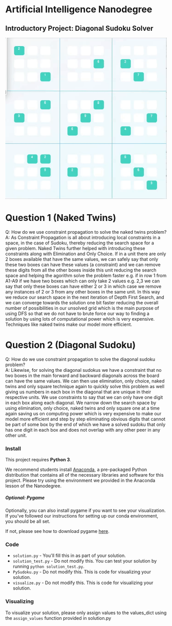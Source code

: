 # Artificial Intelligence Nanodegree
## Introductory Project: Diagonal Sudoku Solver

![](https://github.com/sheikhumar93/solving-sudoku-using-DFS/blob/master/Sudoku.gif)

# Question 1 (Naked Twins)
Q: How do we use constraint propagation to solve the naked twins problem?  
A: As Constraint Propagation is all about introducing local constraints in a space, in the case of Sudoku, thereby reducing the search space for a given problem. Naked Twins further helped with introducing these constraints along with Elimination and Only Choice. If in a unit there are only 2 boxes available that have the same values, we can safely say that only these two boxes can have these values (a constraint) and we can remove these digits from all the other boxes inside this unit reducing the search space and helping the agorithm solve the problem faster e.g. if in row 1 from A1-A9 if we have two boxes which can only take 2 values e.g. 2,3 we can say that only these boxes can have either 2 or 3 in which case we remove any instances of 2 or 3 from any other boxes in the same unit. In this way we reduce our search space in the next iteration of Depth First Search, and we can converge towards the solution one bit faster reducing the overall number of possibilities in our unsolved grid which is the main purpose of using DFS so that we do not have to brute force our way to finding a solution by using lots of computational power which is very expensive. Techniques like naked twins make our model more efficient. 

# Question 2 (Diagonal Sudoku)
Q: How do we use constraint propagation to solve the diagonal sudoku problem?  
A: Likewise, for solving the diagonal sudokus we have a constraint that no two boxes in the main forward and backward diagonals across the board can have the same values. We can then use elimination, only choice, naked twins and only square technique again to quickly solve this problem as well giving us numbers in each box in the diagonal that are unique in their respective units. We use constraints to say that we can only have one digit in each box along each diagonal. We narrow down the search space by using elimination, only choice, naked twins and only square one at a time again saving us on computing power which is very expensive to make our model more efficient and step by step eliminating obvious digits that cannot be part of some box by the end of which we have a solved sudoku that only has one digit in each box and does not overlap with any other peer in any other unit.

### Install

This project requires **Python 3**.

We recommend students install [Anaconda](https://www.continuum.io/downloads), a pre-packaged Python distribution that contains all of the necessary libraries and software for this project. 
Please try using the environment we provided in the Anaconda lesson of the Nanodegree.

##### Optional: Pygame

Optionally, you can also install pygame if you want to see your visualization. If you've followed our instructions for setting up our conda environment, you should be all set.

If not, please see how to download pygame [here](http://www.pygame.org/download.shtml).

### Code

* `solution.py` - You'll fill this in as part of your solution.
* `solution_test.py` - Do not modify this. You can test your solution by running `python solution_test.py`.
* `PySudoku.py` - Do not modify this. This is code for visualizing your solution.
* `visualize.py` - Do not modify this. This is code for visualizing your solution.

### Visualizing

To visualize your solution, please only assign values to the values_dict using the ```assign_values``` function provided in solution.py
